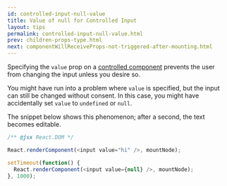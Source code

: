 ```yaml
---
id: controlled-input-null-value
title: Value of null for Controlled Input
layout: tips
permalink: controlled-input-null-value.html
prev: children-props-type.html
next: componentWillReceiveProps-not-triggered-after-mounting.html
---
```


Specifying the `value` prop on a [controlled component](/react/docs/forms.html) prevents the user from changing the input unless you desire so.

You might have run into a problem where `value` is specified, but the input can still be changed without consent. In this case, you might have accidentally set `value` to `undefined` or `null`.

The snippet below shows this phenomenon; after a second, the text becomes editable.

```js
/** @jsx React.DOM */

React.renderComponent(<input value="hi" />, mountNode);

setTimeout(function() {
  React.renderComponent(<input value={null} />, mountNode);
}, 1000);
```
